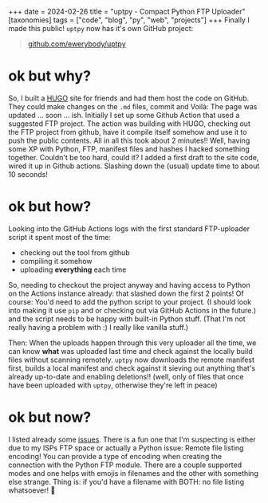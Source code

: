 +++
date = 2024-02-26
title = "uptpy - Compact Python FTP Uploader"
[taxonomies]
tags = ["code", "blog", "py", "web", "projects"]
+++
Finally I made this public! `uptpy` now has it's own GitHub project:

> [github.com/ewerybody/uptpy](https://github.com/ewerybody/uptpy)

# ok but why?
So, I built a [HUGO](https://gohugo.io) site for friends and had them host the code on GitHub. They could make changes on the `.md` files, commit and Voilà: The page was updated ... soon ... ish. Initially I set up some Github Action that used a suggested FTP project. The action was building with HUGO, checking out the FTP project from github, have it compile itself somehow and use it to push the public contents. All in all this took about 2 minutes!!
Well, having some XP with Python, FTP, manifest files and hashes I hacked something together. Couldn't be too hard, could it? I added a first draft to the site code, wired it up in Github actions. Slashing down the (usual) update time to about 10 seconds!

# ok but how?

Looking into the GitHub Actions logs with the first standard FTP-uploader script it spent most of the time:
* checking out the tool from github
* compiling it somehow
* uploading **everything** each time

So, needing to checkout the project anyway and having access to Python on the Actions instance already: that slashed down the first 2 points!
Of course: You'd need to add the python script to your project. (I should look into making it use `pip` and or checking out via GitHub Actions in the future.) and the script needs to be happy with built-in Python stuff. (That I'm not really having a problem with :) I really like vanilla stuff.)

Then: When the uploads happen through this very uploader all the time, we can know **what** was uploaded last time and check against the locally build files without scanning remotely. `uptpy` now downloads the remote manifest first, builds a local manifest and check against it sieving out anything that's already up-to-date and enabling deletions!! (well, only of files that once have been uploaded with `uptpy`, otherwise they're left in peace)

# ok but now?

I listed already some [issues](https://github.com/ewerybody/uptpy/issues). There is a fun one that I'm suspecting is either due to my ISPs FTP space or actually a Python issue: Remote file listing encoding! You can provide a type of encoding when creating the connection with the Python FTP module. There are a couple supported modes and one helps with emojis in filenames and the other with something else strange. Thing is:
if you'd have a filename with BOTH: no file listing whatsoever! 🤯

